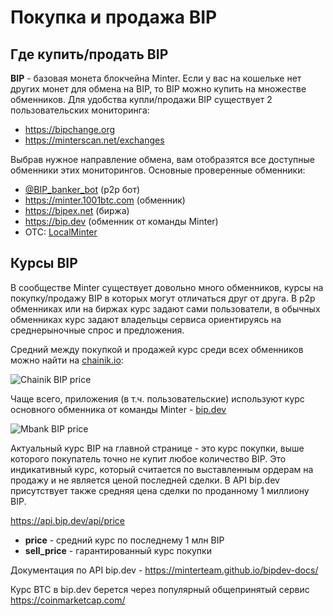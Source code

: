 # Покупка и продажа BIP

## Где купить/продать BIP

**BIP** - базовая монета блокчейна Minter. Если у вас на кошельке нет других монет для обмена на BIP, то BIP можно купить на множестве обменников. Для удобства купли/продажи BIP существует 2 пользовательских мониторинга:
- https://bipchange.org
- https://minterscan.net/exchanges

Выбрав нужное направление обмена, вам отобразятся все доступные обменники этих мониторингов. Основные проверенные обменники:
- [@BIP_banker_bot](https://t.me/BIP_Banker_bot) (p2p бот)
- https://minter.1001btc.com (обменник)
- https://bipex.net (биржа)
- https://bip.dev (обменник от команды Minter)
- OTC: [LocalMinter](https://t.me/LocalMinter)

## Курсы BIP

В сообществе Minter существует довольно много обменников, курсы на покупку/продажу BIP в которых могут отличаться друг от друга. В p2p обменниках или на биржах курс задают сами пользователи, в обычных обменниках курс задают владельцы сервиса ориентируясь на среднерыночные спрос и предложения.

Средний между покупкой и продажей курс среди всех обменников можно найти на [chainik.io](https://chainik.io/):

![Chainik BIP price](/img/docs/chainik-bip-price.jpg)

Чаще всего, приложения (в т.ч. пользовательские) используют курс основного обменника от команды Minter - [bip.dev](https://bip.dev)

![Mbank BIP price](/img/docs/mbank-bip-price.jpg)

Актуальный курс BIP на главной странице - это курс покупки, выше которого покупатель точно не купит любое количество BIP. Это индикативный курс, который считается по выставленным ордерам на продажу и не является ценой последней сделки. В API bip.dev присутствует также средняя цена сделки по проданному 1 миллиону BIP.

https://api.bip.dev/api/price
- **price** - средний курс по последнему 1 млн BIP
- **sell_price** -  гарантированный курс покупки

Документация по API bip.dev - https://minterteam.github.io/bipdev-docs/

Курс BTC в bip.dev берется через популярный общепринятый сервис https://coinmarketcap.com/

